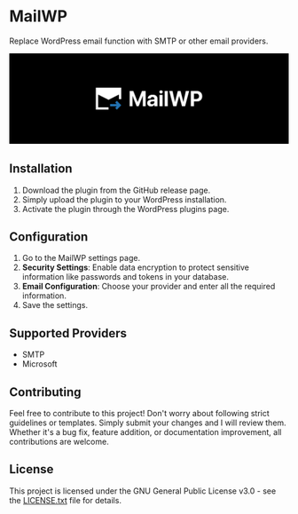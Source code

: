 # MailWP

Replace WordPress email function with SMTP or other email providers.

![Banner](/assets/banner-1544x500.jpg)

## Installation

1. Download the plugin from the GitHub release page.
2. Simply upload the plugin to your WordPress installation.
3. Activate the plugin through the WordPress plugins page.

## Configuration

1. Go to the MailWP settings page.
2. **Security Settings**: Enable data encryption to protect sensitive information like passwords and tokens in your database.
3. **Email Configuration**: Choose your provider and enter all the required information.
4. Save the settings.

## Supported Providers

- SMTP
- Microsoft

## Contributing

Feel free to contribute to this project! Don't worry about following strict guidelines or templates. Simply submit your changes and I will review them. Whether it's a bug fix, feature addition, or documentation improvement, all contributions are welcome.

## License

This project is licensed under the GNU General Public License v3.0 - see the [LICENSE.txt](LICENSE.txt) file for details.
